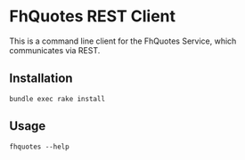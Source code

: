 # FhQuotes REST Client

This is a command line client for the FhQuotes Service, which communicates via REST.

## Installation

	bundle exec rake install

## Usage

	fhquotes --help